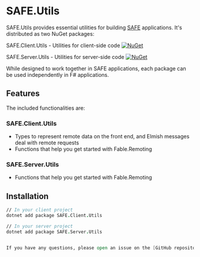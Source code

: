 # SAFE.Utils



SAFE.Utils provides essential utilities for building [SAFE](https://safe-stack.github.io/) applications. It's distributed as two NuGet packages:

SAFE.Client.Utils - Utilities for client-side code 
 [![NuGet](https://img.shields.io/nuget/v/SAFE.Client.Utils.svg)](https://www.nuget.org/packages/SAFE.Client.Utils/)

SAFE.Server.Utils - Utilities for server-side code [![NuGet](https://img.shields.io/nuget/v/SAFE.Server.Utils.svg)](https://www.nuget.org/packages/SAFE.Server.Utils/)

While designed to work together in SAFE applications, each package can be used independently in F# applications.

## Features
The included functionalities are:

### SAFE.Client.Utils
* Types to represent remote data on the front end, and Elmish messages deal with remote requests
* Functions that help you get started with Fable.Remoting

### SAFE.Server.Utils
* Functions that help you get started with Fable.Remoting


## Installation

```fsharp
// In your client project
dotnet add package SAFE.Client.Utils

// In your server project
dotnet add package SAFE.Server.Utils


If you have any questions, please open an issue on the [GitHub repository](https://github.com/SAFE-Stack/SAFE.Utils)